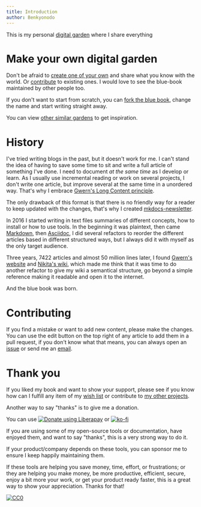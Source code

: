 ```yaml
---
title: Introduction
author: Benkyonodo 
---
```


This is my personal [digital garden](digital_garden.md) where I share everything

# Make your own digital garden

Don't be afraid to [create one of your own](build_your_own_wiki.md) and share
what you know with the world. Or [contribute](#contributing) to existing ones. I
would love to see the blue-book maintained by other people too.

If you don't want to start from scratch, you can
[fork the blue book](forking_this_wiki.md), change the name and start writing
straight away.

You can view [other similar gardens](digital_garden.md#existing-digital-gardens)
to get inspiration.

# History

I've tried writing blogs in the past, but it doesn't work for me. I can't stand
the idea of having to save some time to sit and write a full article of
something I've done. I need to document *at the same time* as I develop or
learn. As I usually use incremental reading or work on several projects, I don't
write one article, but improve several at the same time in a unordered way.
That's why I embrace
[Gwern's Long Content principle](https://www.gwern.net/About#long-content).

The only drawback of this format is that there is no friendly way for a reader
to keep updated with the changes, that's why I created
[mkdocs-newsletter](https://lyz-code.github.io/mkdocs-newsletter/).

In 2016 I started writing in text files summaries of different concepts, how to
install or how to use tools. In the beginning it was plaintext, then came
[Markdown](https://en.wikipedia.org/wiki/Markdown), then
[Asciidoc](https://en.wikipedia.org/wiki/AsciiDoc), I did several refactors to
reorder the different articles based in different structured ways, but I always
did it with myself as the only target audience.

Three years, 7422 articles and almost 50 million lines later, I found
[Gwern's website](https://www.gwern.net/) and
[Nikita's wiki](https://wiki.nikitavoloboev.xyz), which made me think that it
was time to do another refactor to give my wiki a semantical structure, go
beyond a simple reference making it readable and open it to the internet.

And the blue book was born.

# Contributing

If you find a mistake or want to add new content, please make the changes. You
can use the edit button on the top right of any article to add them in a pull
request, if you don't know what that means, you can always open an
[issue](https://github.com/lyz-code/blue-book/issues/new) or send me an
[email](contact.md).

# Thank you

If you liked my book and want to show your support, please see if you know how
can I fulfill any item of my [wish list](projects.md#seeds) or contribute to
[my other projects](projects.md).

Another way to say "thanks" is to give me a donation.

You can use
<noscript><a href="https://liberapay.com/Lyz/donate"><img alt="Donate using
Liberapay" src="https://liberapay.com/assets/widgets/donate.svg"></a></noscript>
or
[![ko-fi](https://ko-fi.com/img/githubbutton_sm.svg)](https://ko-fi.com/T6T3GP0V8)

If you are using some of my open-source tools or documentation, have enjoyed
them, and want to say "thanks", this is a very strong way to do it.

If your product/company depends on these tools, you can sponsor me to ensure I
keep happily maintaining them.

If these tools are helping you save money, time, effort, or frustrations; or
they are helping you make money, be more productive, efficient, secure, enjoy a
bit more your work, or get your product ready faster, this is a great way to
show your appreciation. Thanks for that!

[![CC0](https://img.shields.io/badge/license-CC0-0a0a0a.svg?style=flat&colorA=0a0a0a)](https://creativecommons.org/publicdomain/zero/1.0/)
